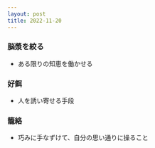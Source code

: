 ```yaml
---
layout: post
title: 2022-11-20
---
```


### 脳漿を絞る
- ある限りの知恵を働かせる

### 好餌
- 人を誘い寄せる手段

### 籠絡
- 巧みに手なずけて、自分の思い通りに操ること

